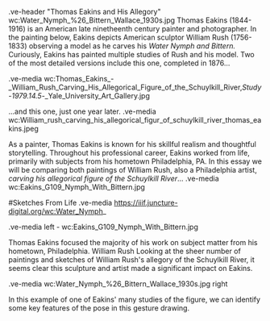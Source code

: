 .ve-header "Thomas Eakins and His Allegory" wc:Water_Nymph_%26_Bittern_Wallace_1930s.jpg
Thomas Eakins (1844-1916) is an American late ninetheenth century painter and photographer. In the painting below, Eakins depicts American sculptor William Rush (1756-1833) observing a model as he carves his *Water Nymph and Bittern.* Curiously, Eakins has painted multiple studies of Rush and his model. Two of the most detailed versions include this one, completed in 1876...

.ve-media wc:Thomas_Eakins_-_William_Rush_Carving_His_Allegorical_Figure_of_the_Schuylkill_River,_Study_-_1979.14.5_-_Yale_University_Art_Gallery.jpg

...and this one, just one year later. 
.ve-media wc:William_rush_carving_his_allegorical_figur_of_schuylkill_river_thomas_eakins.jpeg 

As a painter, Thomas Eakins is known for his skillful realism and thoughtful storytelling. Throughout his professional career, Eakins worked from life, primarily with subjects from his hometown Philadelphia, PA. In this essay we will be comparing both paintings of William Rush, also a Philadelphia artist, *carving his allegorical figure of the Schuylkill River*... 
.ve-media wc:Eakins_G109_Nymph_With_Bittern.jpg

#Sketches From Life
.ve-media https://iiif.juncture-digital.org/wc:Water_Nymph_

.ve-media left
    - wc:Eakins_G109_Nymph_With_Bittern.jpg

Thomas Eakins focused the majority of his work on subject matter from his hometown, Philadelphia. William Rush Looking at the sheer number of paintings and sketches of William Rush's allegory of the Schuylkill River, it seems clear this sculpture and artist made a significant impact on Eakins. 

.ve-media wc:Water_Nymph_%26_Bittern_Wallace_1930s.jpg right

In this example of one of Eakins' many studies of the figure, we can identify some key features of the pose in this gesture drawing. 
